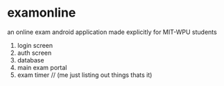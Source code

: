 # examonline
an online exam android application made explicitly for MIT-WPU students
1. login screen
2. auth screen
3. database
4. main exam portal
5. exam timer //
(me just listing out things thats it)
